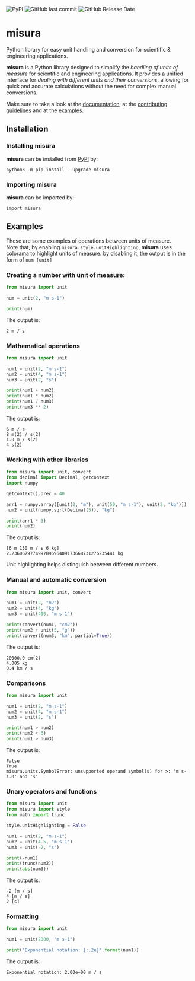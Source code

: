 ![PyPI](https://img.shields.io/pypi/v/misura)
![GitHub last commit](https://img.shields.io/github/last-commit/diantonioandrea/misura)
![GitHub Release Date](https://img.shields.io/github/release-date/diantonioandrea/misura)

# misura

Python library for easy unit handling and conversion for scientific & engineering applications.  

**misura** is a Python library designed to simplify the *handling of units of measure* for scientific and engineering applications. It provides a unified interface for *dealing with different units and their conversions*, allowing for quick and accurate calculations without the need for complex manual conversions.  

Make sure to take a look at the [documentation](https://github.com/diantonioandrea/misura/blob/main/docs/docs.md#introduction), at the [contributing guidelines](https://github.com/diantonioandrea/misura/blob/main/.github/CONTRIBUTING.md) and at the [examples](#examples).

## Installation

### Installing misura

**misura** can be installed from [PyPI](https://pypi.org) by:

	python3 -m pip install --upgrade misura

### Importing misura

**misura** can be imported by:

	import misura

## Examples

These are some examples of operations between units of measure.  
Note that, by enabling `misura.style.unitHighlighting`, **misura** uses colorama to highlight units of measure. by disabling it, the output is in the form of `num [unit]`

### Creating a number with unit of measure:

``` python
from misura import unit

num = unit(2, "m s-1")

print(num)
```

The output is:

	2 m / s

### Mathematical operations

``` python
from misura import unit

num1 = unit(2, "m s-1")
num2 = unit(4, "m s-1")
num3 = unit(2, "s")

print(num1 + num2)
print(num1 * num2)
print(num1 / num3)
print(num3 ** 2)
```

The output is:

	6 m / s
	8 m(2) / s(2)
	1.0 m / s(2)
	4 s(2)

### Working with other libraries

``` python
from misura import unit, convert
from decimal import Decimal, getcontext
import numpy

getcontext().prec = 40

arr1 = numpy.array([unit(2, "m"), unit(50, "m s-1"), unit(2, "kg")])
num2 = unit(numpy.sqrt(Decimal(5)), "kg")

print(arr1 * 3)
print(num2)
```

The output is:

	[6 m 150 m / s 6 kg]
	2.236067977499789696409173668731276235441 kg

Unit highlighting helps distinguish between different numbers.

### Manual and automatic conversion

``` python
from misura import unit, convert

num1 = unit(2, "m2")
num2 = unit(4, "kg")
num3 = unit(400, "m s-1")

print(convert(num1, "cm2"))
print(num2 + unit(5, "g"))
print(convert(num3, "km", partial=True))
```

The output is:

	20000.0 cm(2)
	4.005 kg
	0.4 km / s

### Comparisons

``` python
from misura import unit

num1 = unit(2, "m s-1")
num2 = unit(4, "m s-1")
num3 = unit(2, "s")

print(num1 > num2)
print(num2 < 6)
print(num1 > num3)
```

The output is:

	False
	True
	misura.units.SymbolError: unsupported operand symbol(s) for >: 'm s-1.0' and 's'

### Unary operators and functions

``` python
from misura import unit
from misura import style
from math import trunc

style.unitHighlighting = False

num1 = unit(2, "m s-1")
num2 = unit(4.5, "m s-1")
num3 = unit(-2, "s")

print(-num1)
print(trunc(num2))
print(abs(num3))
```

The output is:

	-2 [m / s]
	4 [m / s]
	2 [s]

### Formatting

``` python
from misura import unit

num1 = unit(2000, "m s-1")

print("Exponential notation: {:.2e}".format(num1))
```

The output is:

	Exponential notation: 2.00e+00 m / s